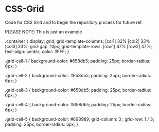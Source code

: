 # CSS-Grid
Code for CSS Grid and to begin the repository process for future ref.

PLEASE NOTE: This is just an example 

.container {
display: grid;
grid-template-columns: [col1] 33% [col2] 33% [col3] 33%;
grid-gap: 10px;
grid-template-rows: [row1] 47% [row2] 47%;
text-align: center;
color: #FFF;
}

.grid-cell-1 {
background-color: #658db5;
padding: 25px;
border-radius: 6px;
}

.grid-cell-2 {
background-color: #658db5;
padding: 25px;
border-radius: 6px;
}

.grid-cell-3 {
background-color: #658db5;
padding: 25px;
border-radius: 6px;
}

.grid-cell-4 {
background-color: #658db5;
padding: 25px;
border-radius: 6px;
}

.grid-cell-5 {
background-color: #898989;
grid-column: 3 ;
grid-row: 1 / 3;
padding: 25px;
border-radius: 6px;
}
